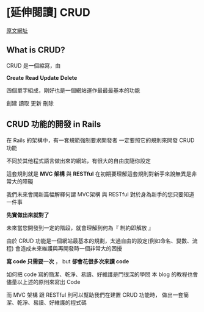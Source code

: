 # [延伸閱讀] CRUD

[原文網址](http://rails101s.logdown.com/posts/210435)

## What is CRUD?

CRUD 是一個縮寫，由

**Create**
**Read**
**Update**
**Delete**

四個單字組成，剛好也是一個網站運作最最最基本的功能 

創建
讀取
更新
刪除


## CRUD 功能的開發 in Rails

在 Rails 的架構中，有一套規範強制要求開發者
一定要照它的規則來開發 CRUD 功能

不同於其他程式語言做出來的網站，有很大的自由度隨你設定

這套規則就是 **MVC 架構** 與 **RESTful**
在初期要理解這套規則對新手來說無異是非常大的障礙

我們未來會開新篇幅解釋何謂 MVC架構 與 RESTful
對於身為新手的您只要知道一件事

**先實做出來就對了**

未來當您開發到一定的階段，就會理解到何為『 制約即解放 』

由於 CRUD 功能是一個網站最基本的規劃，太過自由的設定(例如命名、變數、流程)
會造成未來維護與再開發時一個非常大的困擾

**寫 code 只需要一次** ， but  **卻會花很多次來讀 code**

如何把 code 寫的簡潔、乾淨、易讀、好維護是門很深的學問
本 blog 的教程也會儘量以上述的原則來寫出 Code

而 MVC 架構 跟 RESTful 則可以幫助我們在建置 CRUD 功能時，
做出一套簡潔、乾淨、易讀、好維護的程式碼
